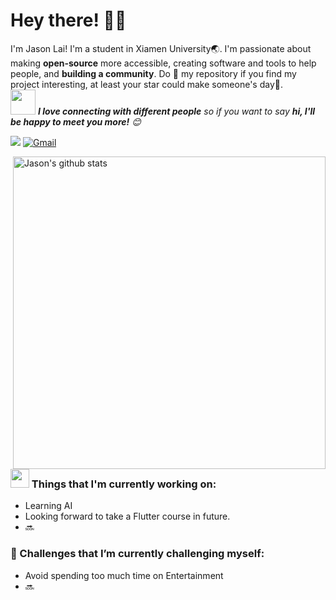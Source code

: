 <!-- Greeting -->
# Hey there! :wave::smiley:

<!--Introduction -->
I'm Jason Lai! I'm a student in Xiamen University:earth_asia:. I'm passionate about making **open-source** more accessible, creating software and tools to help people, and **building a community**. Do :star2: my repository if you find my project interesting, at least your star could make someone's day:pray:.
<br>
<img src="https://media.giphy.com/media/LnQjpWaON8nhr21vNW/giphy.gif" width="40"> <em><b>I love connecting with different people</b> so if you want to say <b>hi, I'll be happy to meet you more!</b> :blush:</em>

<!-- Profile View Count -->
![](https://komarev.com/ghpvc/?username=David23B&style=flat)
[![Gmail](https://img.shields.io/badge/-Jason_Lai-c14438?style=flat&logo=Gmail&logoColor=white)](mailto:laijinbiao00@gmail.com)

<!-- Working GIF -->
<img align= "right" width= "500" alt="Jason's github stats" src="https://github-readme-stats.vercel.app/api?username=David23B&show_icons=true&theme=algolia&count_private=true"/>

### <img src="https://media.giphy.com/media/WUlplcMpOCEmTGBtBW/giphy.gif" width="30"> Things that I'm currently working on: 
* Learning AI
* Looking forward to take a Flutter course in future.
* 🔜

### 🌱 Challenges that I’m currently challenging myself:
* Avoid spending too much time on Entertainment
* 🔜
